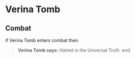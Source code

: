 # Verina Tomb





## Combat

if Verina Tomb enters combat  then


>**Verina Tomb says:** Hatred is the Universal Truth.
end








